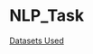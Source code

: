 # NLP_Task

[Datasets Used](https://drive.google.com/drive/folders/10lWwY823myX0pPTpg1Ym4cKLImJNLpBp?usp=sharing)
